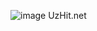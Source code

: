 ![image](https://github.com/Begulov-Utkir/media/assets/158806957/3145ef52-c512-4974-b66f-19f1363d9a5f)
UzHit.net
